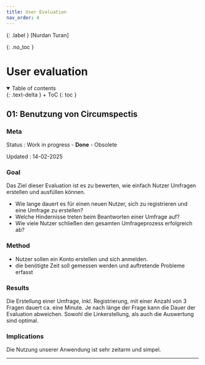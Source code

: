 ```yaml
---
title: User Evaluation
nav_order: 4
---
```


{: .label }
[Nurdan Turan]



{: .no_toc }
# User evaluation

<details open markdown="block">
{: .text-delta }
<summary>Table of contents</summary>
+ ToC
{: toc }
</details>

## 01: Benutzung von Circumspectis

### Meta

Status
: Work in progress - **Done** - Obsolete

Updated
: 14-02-2025

### Goal

Das Ziel dieser Evaluation ist es zu bewerten, wie einfach Nutzer Umfragen erstellen und ausfüllen können.

- Wie lange dauert es für einen neuen Nutzer, sich zu registrieren und eine Umfrage zu erstellen?
- Welche Hindernisse treten beim Beantworten einer Umfrage auf?
- Wie viele Nutzer schließen den gesamten Umfrageprozess erfolgreich ab?

### Method

- Nutzer sollen ein Konto erstellen und sich anmelden.
- die benötigte Zeit soll gemessen werden und auftretende Probleme erfasst


### Results

Die Erstellung einer Umfrage, inkl. Registrierung, mit einer Anzahl von 3 Fragen dauert ca. eine Minute. Je nach länge der Frage kann die Dauer der Evaluation abweichen. Sowohl die Linkerstellung, als auch die Auswertung sind optimal.

### Implications

Die Nutzung unserer Anwendung ist sehr zeitarm und simpel.

---
